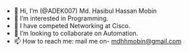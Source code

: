 - 👋 Hi, I’m (@ADEK007) Md. Hasibul Hassan Mobin 
- 👀 I’m interested in Programming.
- 🌱 I have competed Networking at Cisco.
- 💞️ I’m looking to collaborate on Automation.
- 📫 How to reach me: mail me on- mdhhmobin@gmail.com 

<!---
ADEK007/ADEK007 is a ✨ special ✨ repository because its `README.md` (this file) appears on your GitHub profile.
You can click the Preview link to take a look at your changes.
--->
